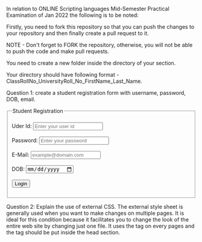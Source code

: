 In relation to ONLINE Scripting languages Mid-Semester Practical Examination of Jan 2022 the following is to be noted:

Firstly, you need to fork this repository so that you can push the changes to your repository and then finally create a pull request to it.

NOTE - Don't forget to FORK the repository, otherwise, you will not be able to push the code and make pull requests.

You need to create a new folder inside the directory of your section.

Your directory should have following format - ClassRollNo_UniversityRoll_No_FirstName_Last_Name.

Question 1: create a student registration form with username, password, DOB, email.
<!DOCTYPE html>
<html>
  <head>
    <title>Coder_UK_07</title>
  </head>
  <body>
    <form action="Scripting_4b.html">
      <fieldset>
        <legend>Student Registration</legend>
        <br />
        <label for="fname">Uder Id:</label>
        <input
          type="text"
          required
          placeholder="Enter your user id"
          id="fname"
          name="fname"
        /><br /><br />
        <label for="pass">Password:</label>
        <input
          type="password"
          placeholder="Enter your password"
          id="pass"
          name="pass"
        /><br /><br />
        <label for="mail">E-Mail:</label>
        <input
          type="email"
          id="mail"
          placeholder="example@domain.com"
          name="mail"
        /><br />
        <br />
        <label for="dob">DOB:</label>
        <input type="date" id="dob" /><br /><br />
        <button type="Login" value="Login">Login</button>
        <br /><br />
      </fieldset>
    </form>
  </body>
</html>

Question 2: Explain the use of external CSS.
The external style sheet is generally used when you want to make changes on multiple pages. It is ideal for this condition because it facilitates you to change the look of the entire web site by changing just one file. It uses the <link> tag on every pages and the <link> tag should be put inside the head section.
